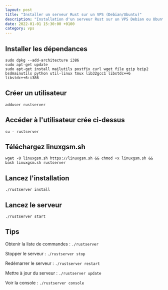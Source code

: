 ```yaml
---
layout: post
title: "Installer un serveur Rust sur un VPS (Debian/Ubuntu)"
description: "Installation d'un serveur Rust sur un VPS Debian ou Ubuntu avec LinuxGSM"
date: 2022-01-01 15:30:00 +0100
category: vps
---
```


## Installer les dépendances

```
sudo dpkg --add-architecture i386  
sudo apt-get update  
sudo apt-get install mailutils postfix curl wget file gzip bzip2 bsdmainutils python util-linux tmux lib32gcc1 libstdc++6 libstdc++6:i386
```

## Créer un utilisateur
``
adduser rustserver
``

## Accéder à l'utilisateur crée ci-dessus
``
su - rustserver
``

## Téléchargez linuxgsm.sh
``
wget -O linuxgsm.sh https://linuxgsm.sh && chmod +x linuxgsm.sh && bash linuxgsm.sh rustserver
``

## Lancez l'installation
``
./rustserver install
``


## Lancez le serveur
``
./rustserver start
``

## Tips

Obtenir la liste de commandes : ``./rustserver``

Stopper le serveur : ``./rustserver stop``

Redémarrer le serveur : ``./rustserver restart``

Mettre à jour du serveur : ``./rustserver update``

Voir la console : ``./rustserver console``
